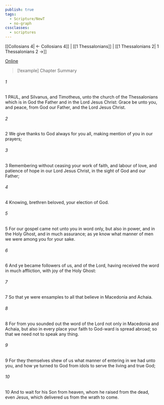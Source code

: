 ```yaml
---
publish: true
tags:
  - Scripture/NewT
  - no-graph
cssclasses:
  - scriptures
---
```

[[Collosians 4| ← Collosians 4]] | [[1 Thessalonians]] | [[1 Thessalonians 2| 1 Thessalonians 2 →]]

[Online](https://churchofjesuschrist.org/study/scriptures/nt/1-thes/1?lang=eng)

>[!example] Chapter Summary
>
###### 1
1 PAUL, and Silvanus, and Timotheus, unto the church of the Thessalonians which is in God the Father and in the Lord Jesus Christ: Grace be unto you, and peace, from God our Father, and the Lord Jesus Christ.
###### 2
2 We give thanks to God always for you all, making mention of you in our prayers;
###### 3
3 Remembering without ceasing your work of faith, and labour of love, and patience of hope in our Lord Jesus Christ, in the sight of God and our Father;
###### 4
4 Knowing, brethren beloved, your election of God.
###### 5
5 For our gospel came not unto you in word only, but also in power, and in the Holy Ghost, and in much assurance; as ye know what manner of men we were among you for your sake.
###### 6
6 And ye became followers of us, and of the Lord, having received the word in much affliction, with joy of the Holy Ghost:
###### 7
7 So that ye were ensamples to all that believe in Macedonia and Achaia.
###### 8
8 For from you sounded out the word of the Lord not only in Macedonia and Achaia, but also in every place your faith to God-ward is spread abroad; so that we need not to speak any thing.
###### 9
9 For they themselves shew of us what manner of entering in we had unto you, and how ye turned to God from idols to serve the living and true God;
###### 10
10 And to wait for his Son from heaven, whom he raised from the dead, even Jesus, which delivered us from the wrath to come.



